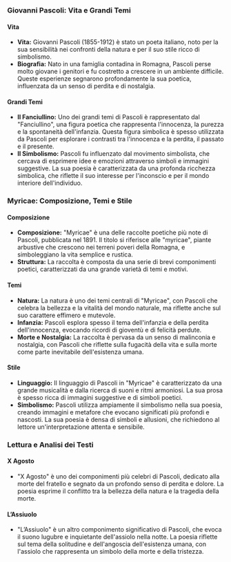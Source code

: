 ### Giovanni Pascoli: Vita e Grandi Temi

#### Vita
- **Vita:** Giovanni Pascoli (1855-1912) è stato un poeta italiano, noto per la sua sensibilità nei confronti della natura e per il suo stile ricco di simbolismo.
- **Biografia:** Nato in una famiglia contadina in Romagna, Pascoli perse molto giovane i genitori e fu costretto a crescere in un ambiente difficile. Queste esperienze segnarono profondamente la sua poetica, influenzata da un senso di perdita e di nostalgia.

#### Grandi Temi

- **Il Fanciullino:** Uno dei grandi temi di Pascoli è rappresentato dal "Fanciullino", una figura poetica che rappresenta l'innocenza, la purezza e la spontaneità dell'infanzia. Questa figura simbolica è spesso utilizzata da Pascoli per esplorare i contrasti tra l'innocenza e la perdita, il passato e il presente.
- **Il Simbolismo:** Pascoli fu influenzato dal movimento simbolista, che cercava di esprimere idee e emozioni attraverso simboli e immagini suggestive. La sua poesia è caratterizzata da una profonda ricchezza simbolica, che riflette il suo interesse per l'inconscio e per il mondo interiore dell'individuo.

### Myricae: Composizione, Temi e Stile

#### Composizione
- **Composizione:** "Myricae" è una delle raccolte poetiche più note di Pascoli, pubblicata nel 1891. Il titolo si riferisce alle "myricae", piante arbustive che crescono nei terreni poveri della Romagna, e simboleggiano la vita semplice e rustica.
- **Struttura:** La raccolta è composta da una serie di brevi componimenti poetici, caratterizzati da una grande varietà di temi e motivi.

#### Temi
- **Natura:** La natura è uno dei temi centrali di "Myricae", con Pascoli che celebra la bellezza e la vitalità del mondo naturale, ma riflette anche sul suo carattere effimero e mutevole.
- **Infanzia:** Pascoli esplora spesso il tema dell'infanzia e della perdita dell'innocenza, evocando ricordi di gioventù e di felicità perdute.
- **Morte e Nostalgia:** La raccolta è pervasa da un senso di malinconia e nostalgia, con Pascoli che riflette sulla fugacità della vita e sulla morte come parte inevitabile dell'esistenza umana.

#### Stile
- **Linguaggio:** Il linguaggio di Pascoli in "Myricae" è caratterizzato da una grande musicalità e dalla ricerca di suoni e ritmi armoniosi. La sua prosa è spesso ricca di immagini suggestive e di simboli poetici.
- **Simbolismo:** Pascoli utilizza ampiamente il simbolismo nella sua poesia, creando immagini e metafore che evocano significati più profondi e nascosti. La sua poesia è densa di simboli e allusioni, che richiedono al lettore un'interpretazione attenta e sensibile.

### Lettura e Analisi dei Testi

#### X Agosto
- "X Agosto" è uno dei componimenti più celebri di Pascoli, dedicato alla morte del fratello e segnato da un profondo senso di perdita e dolore. La poesia esprime il conflitto tra la bellezza della natura e la tragedia della morte.

#### L’Assiuolo
- "L’Assiuolo" è un altro componimento significativo di Pascoli, che evoca il suono lugubre e inquietante dell'assiolo nella notte. La poesia riflette sul tema della solitudine e dell'angoscia dell'esistenza umana, con l'assiolo che rappresenta un simbolo della morte e della tristezza.